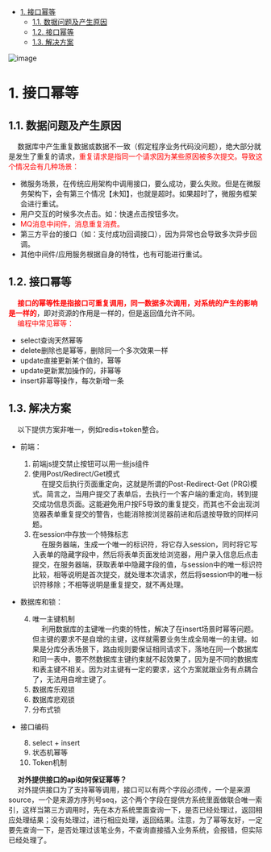 

<!-- TOC -->

- [1. 接口幂等](#1-接口幂等)
    - [1.1. 数据问题及产生原因](#11-数据问题及产生原因)
    - [1.2. 接口幂等](#12-接口幂等)
    - [1.3. 解决方案](#13-解决方案)

<!-- /TOC -->

![image](https://gitee.com/wt1814/pic-host/raw/master/images/project/idempotent/ide-1.png)  

# 1. 接口幂等  
## 1.1. 数据问题及产生原因  
&emsp; 数据库中产生重复数据或数据不一致（假定程序业务代码没问题），绝大部分就是发生了重复的请求，<font color = "red">重复请求是指同一个请求因为某些原因被多次提交。导致这个情况会有几种场景：</font>  

* 微服务场景，在传统应用架构中调用接口，要么成功，要么失败。但是在微服务架构下，会有第三个情况【未知】，也就是超时。如果超时了，微服务框架会进行重试。
* 用户交互的时候多次点击。如：快速点击按钮多次。
* <font color = "red">MQ消息中间件，消息重复消费。</font>  
* 第三方平台的接口（如：支付成功回调接口），因为异常也会导致多次异步回调。  
* 其他中间件/应用服务根据自身的特性，也有可能进行重试。  

## 1.2. 接口幂等  
&emsp; **<font color = "red">接口的幂等性是指接口可重复调用，同一数据多次调用，对系统的产生的影响是一样的</font>**，即对资源的作用是一样的，但是返回值允许不同。  
&emsp; <font color="red">编程中常见幂等：</font>  

* select查询天然幂等  
* delete删除也是幂等，删除同一个多次效果一样  
* update直接更新某个值的，幂等  
* update更新累加操作的，非幂等  
* insert非幂等操作，每次新增一条  

## 1.3. 解决方案  
&emsp; 以下提供方案非唯一，例如redis+token整合。  

* 前端：  

    1. 前端js提交禁止按钮可以用一些js组件  
    2. 使用Post/Redirect/Get模式   
    &emsp; 在提交后执行页面重定向，这就是所谓的Post-Redirect-Get (PRG)模式。简言之，当用户提交了表单后，去执行一个客户端的重定向，转到提交成功信息页面。这能避免用户按F5导致的重复提交，而其也不会出现浏览器表单重复提交的警告，也能消除按浏览器前进和后退按导致的同样问题。  
    3. 在session中存放一个特殊标志  
    &emsp; 在服务器端，生成一个唯一的标识符，将它存入session，同时将它写入表单的隐藏字段中，然后将表单页面发给浏览器，用户录入信息后点击提交，在服务器端，获取表单中隐藏字段的值，与session中的唯一标识符比较，相等说明是首次提交，就处理本次请求，然后将session中的唯一标识符移除；不相等说明是重复提交，就不再处理。  

* 数据库和锁：  

    4. 唯一主键机制  
    &emsp; 利用数据库的主键唯一约束的特性，解决了在insert场景时幂等问题。但主键的要求不是自增的主键，这样就需要业务生成全局唯一的主键。如果是分库分表场景下，路由规则要保证相同请求下，落地在同一个数据库和同一表中，要不然数据库主键约束就不起效果了，因为是不同的数据库和表主键不相关。因为对主键有一定的要求，这个方案就跟业务有点耦合了，无法用自增主键了。  
    5. 数据库乐观锁  
    6. 数据库悲观锁  
    7. 分布式锁  

* 接口编码  

    8. select + insert  
    9. 状态机幂等  
    10. Token机制  

&emsp; **对外提供接口的api如何保证幂等？**  
&emsp; 对外提供接口为了支持幂等调用，接口可以有两个字段必须传，一个是来源source，一个是来源方序列号seq，这个两个字段在提供方系统里面做联合唯一索引，这样当第三方调用时，先在本方系统里面查询一下，是否已经处理过，返回相应处理结果；没有处理过，进行相应处理，返回结果。注意，为了幂等友好，一定要先查询一下，是否处理过该笔业务，不查询直接插入业务系统，会报错，但实际已经处理了。    


